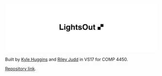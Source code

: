 ![Logo Header](.github/IMAGES/header.png)

Built by [Kyle Huggins](https://github.com/kjhx/) and [Riley Judd](https://github.com/fairytamerryles/) in VS17 for COMP 4450.

[Repository link](https://github.com/kjhx/lightsout).
